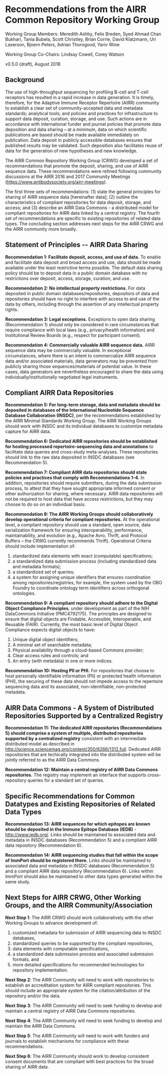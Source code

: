 Recommendations from the AIRR Common Repository Working Group
=============================================================

Working Group Members: Meredith Ashby, Felix Breden, Syed Ahmad Chan Bukhari, Tania Bubela, 
Scott Christley, Brian Corrie, David Klatzmann,
Uri Laserson, Bjoern Peters, Adrian Thorogood,
Yariv Wine

Working Group Co-Chairs: Lindsay Cowell, Corey Watson

v0.5.0 (draft), August 2018


Background
----------

The use of high-throughput sequencing for profiling B-cell and T-cell receptors
has resulted in a rapid increase in data generation. It is timely, therefore,
for the Adaptive Immune Receptor Repertoire (AIRR) community to establish a
clear set of community-accepted data and metadata standards; analytical tools;
and policies and practices for infrastructure to support data deposit,
curation, storage, and use. Such actions are in accordance with international
funder and journal policies that promote data deposition and data sharing – at
a minimum, data on which scientific publications are based should be made
available immediately on publication. Data deposit in publicly accessible
databases ensures that published results may be validated. Such deposition also
facilitates reuse of data for the generation of new hypotheses and new
knowledge.

The AIRR Common Repository Working Group (CRWG) developed a set of
recommendations that promote the deposit, sharing, and use of AIRR sequence
data. These recommendations were refined following community discussions at the
AIRR 2016 and 2017 Community Meetings
(https://www.antibodysociety.org/airr-meetings). 

The first three sets of recommendations: (1) state the general principles for
sharing of AIRR sequence data [hereinafter data]; (2) outline the
characteristics of compliant repositories for data deposit, storage, and access;
and (3) describe an AIRR Data Commons - a distributed model for compliant repositories for AIRR data
linked by a central registry. The fourth set of
recommendations are specific to existing repositories of related data types.
The concluding section addresses next steps for the AIRR CRWG and the AIRR
community more broadly.


Statement of Principles -- AIRR Data Sharing
--------------------------------------------

**Recommendation 1: Facilitate deposit, access, and use of data.** To enable and facilitate
data deposit and broad access and use, data should be made available under the
least restrictive terms possible. The default data
sharing policy should be to deposit data in a public domain database with no
restrictions over deposit, access, storage, curation, and use.

**Recommendation 2: No intellectual property restrictions.** For data deposited in public domain 
databases/repositories, depositors of data
and repositories should have no right to interfere with access to and use of
the data by others, including through the assertion of any intellectual
property rights.

**Recommendation 3: Legal exceptions.** Exceptions to open data sharing
(Recommendation 1) should only be considered in rare circumstances that require
compliance with local laws (e.g., privacy/health information) and Institutional
Review Boards (e.g., respect for participant consent).

**Recommendation 4: Commercially valuable AIRR sequence data.** AIRR sequence data may be commercially valuable. In exceptional circumstances, where there is an intent to commercialize AIRR sequence data and/or associated materials, data generators may be prevented from publicly sharing those sequences/materials of potential value. In these cases, data generators are nevertheless encouraged to share the data using individually/institutionally negotiated legal instruments. 


Compliant AIRR Data Repositories
------------------------------------------------------------

**Recommendation 5: For long-term storage, data and metadata should be deposited in databases of the International Nucleotide Sequence Database Collaboration (INSDC)**, per the recommendations established by the AIRR Minimal Standards Working Group. The AIRR Working Groups should work with INSDC and its individual databases to customize metadata capture for AIRR data.

**Recommendation 6: Dedicated AIRR repositories should be established for
hosting processed repertoire-sequencing data and annotations** to facilitate data queries and cross-study meta-analyses. These repositories should link to the raw data deposited in INSDC databases (see Recommendation 5).

**Recommendation 7: Compliant AIRR data repositories should state policies and
practices that comply with Recommendations 1-4.** In addition,
repositories should require submitters, during the data submission process, to
attest that they have sought appropriate informed consent or other
authorization for sharing, where necessary. AIRR data repositories will not be required to host data that have access restrictions, but they may choose to do so on an individual basis.

**Recommendation 8: The AIRR Working Groups should collaboratively develop
operational criteria for compliant repositories.** At the operational level, a compliant repository should use a standard, open source, data serialization
framework for ensuring interoperability, performance, maintainability, and
evolution (e.g., Apache Avro, Thrift, and Protocol Buffers – the CRWG currently
recommends Thrift). Operational Criteria should include implementation of:

1. standardized data elements with exact (computable) specifications;
2. a standardized data submission process (including standardized data and
   metadata formats);
3. a standardized set of queries;
4. a system for assigning unique identifiers that ensures coordination among
   repositories/registries, for example, the system used by the OBO Foundry to
   coordinate ontology term identifiers across orthogonal ontologies.

**Recommendation 9: A compliant repository should adhere to the Digital
Object Compliance Principles**, under development as part of the NIH DataCommons 
Initiative (PMC4792175). The principles are
designed to ensure that digital objects are Findable, Accessible,
Interoperable, and Reusable (FAIR). Currently, the most basic level of
Digital Object Compliance expects digital objects to have:

1. Unique digital object identifiers;
2. A minimal set of searchable metadata;
3. Physical availability through a cloud-based Commons provider;
4. Clear access rules and controls; and
5. An entry (with metadata) in one or more indices.

**Recommendation 10: Hosting PII or PHI.** For repositories that choose to host
personally identifiable information (PII) or protected health information
(PHI), the securing of these data should not impede access to the repertoire
sequencing data and its associated, non-identifiable, non-protected metadata.


AIRR Data Commons - A System of Distributed Repositories Supported by a Centralized Registry
----------------------------------------------------------------------

**Recommendation 11: The dedicated AIRR repositories (Recommendations 5) should
comprise a system of multiple, distributed repositories supported by a
centralized registry** consistent with an intermediate distributed model as described in
http://science.sciencemag.org/content/350/6266/1312.full. Dedicated AIRR repositories that are techically integrated into the distributed system will be jointly referred to as the AIRR Data Commons.

**Recommendation 12: Maintain a central registry of AIRR Data Commons repositories.**
The registry may implement an interface that supports cross-repository queries
for a standard set of queries.


Specific Recommendations for Common Datatypes and Existing Repositories of Related Data Types
---------------------------------------------------------------------------------------------

**Recommendation 13: AIRR sequences for which epitopes are known should be
deposited in the Immune Epitope Database (IEDB)** - http://www.iedb.org/.
Links should be maintained to associated data and metadata in INSDC databases 
(Recommendation 5) and a compliant AIRR data repository (Recommendation 6).

**Recommendation 14: AIRR sequencing studies that fall within the scope of ImmPort should be registered there.**
Links should be maintained to associated data and metadata in INSDC databases 
(Recommendation 5) and a compliant AIRR data repository (Recommendation 6). 
Links within ImmPort should also be maintained to other data types generated within the same study.


Next Steps for AIRR CRWG, Other Working Groups, and the AIRR Community/Association
----------------------------------------------------------------------------------

**Next Step 1**: The AIRR CRWG should work collaboratively with the other
Working Groups to advance development of:

1. customized metadata for submission of AIRR sequencing data to INSDC databases,
2. standardized queries to be supported by the compliant repositories,
3. data elements with computable specifications,
4. a standardized data submission process and associated submission formats, and
3. more detailed specifications for recommended technologies for repository implementation.

**Next Step 2**: The AIRR Community will need to work with
repositories to establish an accreditation system for AIRR compliant repositories.
This should include an appropriate system for the citation/attribution of the
repository and/or the data.

**Next Step 3**: The AIRR Community will need to seek funding to
develop and maintain a central registry of AIRR Data Commons repositories.

**Next Step 4**: The AIRR Community will need to seek funding to
develop and maintain the AIRR Data Commons.

**Next Step 5**: The AIRR Community will need to work with funders
and journals to establish mechanisms for compliance with these recommendations.

**Next Step 6**: The AIRR Community should work to develop
consistent consent documents that are compliant with best practices for the
broad sharing of AIRR data.
